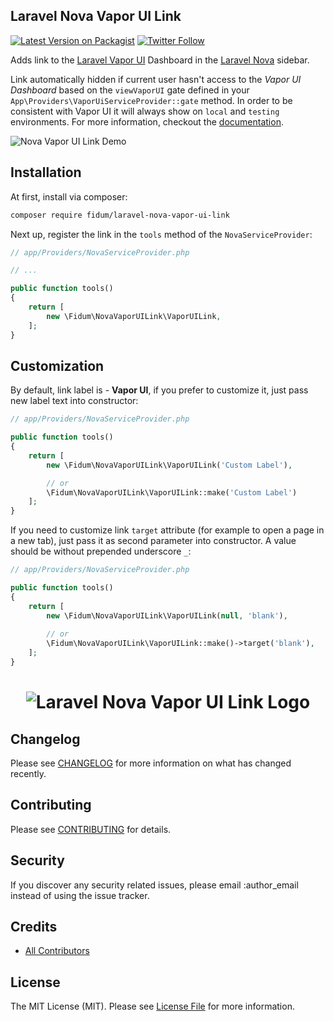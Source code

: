 ## Laravel Nova Vapor UI Link
[![Latest Version on Packagist](https://img.shields.io/packagist/v/fidum/laravel-nova-vapor-ui-link.svg?style=for-the-badge)](https://packagist.org/packages/fidum/laravel-nova-vapor-ui-link)
[![Twitter Follow](https://img.shields.io/twitter/follow/danmasonmp?label=Follow&logo=twitter&style=for-the-badge)](https://twitter.com/danmasonmp)

Adds link to the [Laravel Vapor UI](https://docs.vapor.build/1.0/introduction.html#installing-the-vapor-ui-dashboard)
Dashboard in the [Laravel Nova](https://nova.laravel.com/) sidebar. 

Link automatically hidden if current user hasn't access to the _Vapor UI Dashboard_ based on the `viewVaporUI` gate defined 
in your  `App\Providers\VaporUiServiceProvider::gate` method. In order to be consistent with Vapor UI it will always show 
on `local` and `testing` environments. For more information, checkout the [documentation](https://docs.vapor.build/1.0/introduction.html#dashboard-authorization).

![Nova Vapor UI Link Demo](docs/demo.png)

## Installation

At first, install via composer:

```bash
composer require fidum/laravel-nova-vapor-ui-link
```

Next up, register the link in the `tools` method of the `NovaServiceProvider`:

```php
// app/Providers/NovaServiceProvider.php

// ...

public function tools()
{
    return [
        new \Fidum\NovaVaporUILink\VaporUILink,
    ];
}
```

## Customization

By default, link label is - **Vapor UI**, if you prefer to customize it, just pass new label text into constructor:

```php
// app/Providers/NovaServiceProvider.php

public function tools()
{
    return [
        new \Fidum\NovaVaporUILink\VaporUILink('Custom Label'),

        // or
        \Fidum\NovaVaporUILink\VaporUILink::make('Custom Label')
    ];
}
```

If you need to customize link `target` attribute (for example to open a page in a new tab), just pass it as second parameter into constructor.
A value should be without prepended underscore `_`:

```php
// app/Providers/NovaServiceProvider.php

public function tools()
{
    return [
        new \Fidum\NovaVaporUILink\VaporUILink(null, 'blank'),
        
        // or
        \Fidum\NovaVaporUILink\VaporUILink::make()->target('blank'),
    ];
}
```

# <p align="center">![Laravel Nova Vapor UI Link Logo](docs/logo.png)</p>

## Changelog

Please see [CHANGELOG](CHANGELOG.md) for more information on what has changed recently.

## Contributing

Please see [CONTRIBUTING](CONTRIBUTING.md) for details.

## Security

If you discover any security related issues, please email :author_email instead of using the issue tracker.

## Credits

- [All Contributors](../../contributors)

## License

The MIT License (MIT). Please see [License File](LICENSE.md) for more information.
